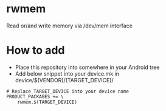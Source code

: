 # rwmem
Read or/and write memory via /dev/mem interface

# How to add
* Place this repository into somewhere in your Android tree
* Add below snippet into your device.mk in device/$(VENDOR)/(TARGET_DEVICE)/
```
# Replace TARGET_DEVICE into your device name
PRODUCT_PACKAGES += \                                                            
    rwmem.$(TARGET_DEVICE)
```
